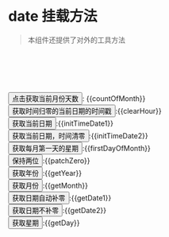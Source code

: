# date 挂载方法
> 本组件还提供了对外的工具方法

<br>
<br>
<br>
<br>
<p>
  <button @click="getDayCountOfMonthFn">点击获取当前月份天数</button>: {{countOfMonth}}
  <br>
  <button @click="clearHoursFn">获取时间归零的当前日期的时间戳</button>:{{clearHour}}
  <br>
  <button @click="initTimeDate1Fn">获取当前日期</button>:{{initTimeDate1}}
  <br>
  <button @click="initTimeDate2Fn">获取当前日期，时间清零</button>:{{initTimeDate2}}
  <br>
  <button @click="getFirstDayOfMonthFn">获取每月第一天的星期</button>:{{firstDayOfMonth}}
  <br>
  <button @click="patchZeroFn">保持两位</button>:{{patchZero}}
  <br>
  <button @click="getYearFn">获取年份</button>:{{getYear}}
  <br>
  <button @click="getMonthFn">获取月份</button>:{{getMonth}}
  <br>
  <button @click="getDate1Fn">获取日期自动补零</button>:{{getDate1}}
  <br>
  <button @click="getDate2Fn">获取日期不补零</button>:{{getDate2}}
  <br>
  <button @click="getDayFn">获取星期</button>:{{getDay}}
</p>


<script>
import * as date from '../calendar/utils/date';

export default {
  data() {
    return {
      clearHour: 0,
      countOfMonth: 0,
      initTimeDate1: 0,
      initTimeDate2: 0,
      firstDayOfMonth: 0,
      patchZero: 1,
      getYear: 0,
      getMonth: 0,
      getDate1: 0,
      getDate2: 0,
      getDay: 0,
    };
  },
  mounted() {
    document.getElementsByTagName('html')[0].className = 'html';
  },
  beforeDestroy() {
    document.getElementsByTagName('html')[0].className = '';
  },
  methods: {
    getDayCountOfMonthFn() {
      this.countOfMonth = date.getDayCountOfMonth(2019, 1);
    },
    clearHoursFn() {
      this.clearHour = date.clearHours(new Date());
    },
    initTimeDate1Fn() {
      this.initTimeDate1 = date.initTimeDate(new Date());
    },
    initTimeDate2Fn() {
      this.initTimeDate2 = date.initTimeDate(new Date(), false);
    },
    getFirstDayOfMonthFn() {
      this.firstDayOfMonth = date.getFirstDayOfMonth(new Date());
    },
    patchZeroFn() {
      this.patchZero = date.patchZero(this.patchZero);
    },
    getYearFn() {
      this.getYear = date.getYear(new Date());
    },
    getMonthFn() {
      this.getMonth = date.getMonth(new Date());
    },
    getDate1Fn() {
      this.getDate1 = date.getDate(new Date());
    },
    getDate2Fn() {
      this.getDate2 = date.getDate(new Date(), false);
    },
    getDayFn() {
      this.getDay = date.getDay(new Date());
    },
  },
};
</script>
